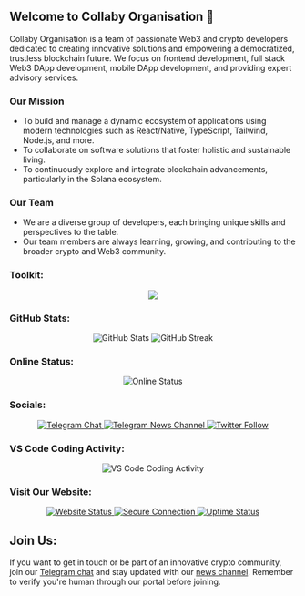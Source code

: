 ## Welcome to Collaby Organisation 👋

Collaby Organisation is a team of passionate Web3 and crypto developers dedicated to creating innovative solutions and empowering a democratized, trustless blockchain future. We focus on frontend development, full stack Web3 DApp development, mobile DApp development, and providing expert advisory services.

### Our Mission
- To build and manage a dynamic ecosystem of applications using modern technologies such as React/Native, TypeScript, Tailwind, Node.js, and more.
- To collaborate on software solutions that foster holistic and sustainable living.
- To continuously explore and integrate blockchain advancements, particularly in the Solana ecosystem.

### Our Team
- We are a diverse group of developers, each bringing unique skills and perspectives to the table.
- Our team members are always learning, growing, and contributing to the broader crypto and Web3 community.

### Toolkit:
<p align="center">
  <a href="https://collaby.org">
    <img src="https://skillicons.dev/icons?i=react,typescript,nodejs,rust,tailwind,bootstrap,py,html,materialui,css,express,javascript,flask,jest,bash,md,mongodb,postgres,docker,gcp,ps,figma,heroku,cloudflare,gatsby,firebase,git,github,vscode,stackoverflow" />
  </a>
</p>

### GitHub Stats:
<p align="center">
  <img src="https://github-readme-stats.vercel.app/api?username=collaby-org&show_icons=true&theme=radical" alt="GitHub Stats" />
  <img src="https://github-readme-streak-stats.herokuapp.com/?user=collaby-org&theme=radical" alt="GitHub Streak" />
</p>

### Online Status:
<p align="center">
  <img src="https://img.shields.io/badge/status-online-green" alt="Online Status" />
</p>

### Socials:
<p align="center">
  <a href="https://t.me/collaby_xyz">
    <img src="https://img.shields.io/endpoint?url=https://tg.sumanjay.dev/collaby_xyz&label=Telegram%20Chat&logo=telegram&color=blue" alt="Telegram Chat" />
  </a>
  <a href="https://t.me/collaby_org">
    <img src="https://img.shields.io/endpoint?url=https://tg.sumanjay.dev/collaby_org&label=Telegram%20News%20Channel&logo=telegram&color=blue" alt="Telegram News Channel" />
  </a>
  <a href="https://twitter.com/collaby">
    <img src="https://img.shields.io/twitter/follow/collaby?style=social" alt="Twitter Follow" />
  </a>
</p>

### VS Code Coding Activity:
<p align="center">
  <img src="https://img.shields.io/badge/VS%20Code-Coding-blue?logo=visual-studio-code" alt="VS Code Coding Activity" />
</p>

### Visit Our Website:
<p align="center">
  <a href="https://collaby.org">
    <img src="https://img.shields.io/website?down_color=red&down_message=offline&up_color=green&up_message=online&url=https%3A%2F%2Fcollaby.org" alt="Website Status" />
    <img src="https://img.shields.io/badge/Connection-Secure-brightgreen" alt="Secure Connection" />
    <img src="https://img.shields.io/uptimerobot/ratio/m780134722-0/uptimerobot.com" alt="Uptime Status" />
  </a>
</p>

## Join Us:
If you want to get in touch or be part of an innovative crypto community, join our [Telegram chat](https://t.me/collaby_xyz) and stay updated with our [news channel](https://t.me/collaby_org). Remember to verify you're human through our portal before joining.
